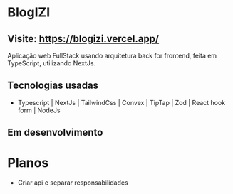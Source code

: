 # BlogIZI

## Visite: https://blogizi.vercel.app/

Aplicação web FullStack usando arquitetura back for frontend, feita em TypeScript, utilizando NextJs.

## Tecnologias usadas
- Typescript | NextJs | TailwindCss | Convex | TipTap | Zod | React hook form | NodeJs

## Em desenvolvimento
  # Planos

  - Criar api e separar responsabilidades


